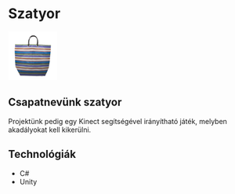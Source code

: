 <h1>Szatyor</h1>
<img src="logo.png" style="width: 100px" />
<h2>Csapatnevünk szatyor</h2>

<p>Projektünk pedig egy Kinect segítségével irányítható játék, melyben akadályokat kell kikerülni.</p>

<h2>Technológiák</h2>
<ul>
  <li>C#</li>
  <li>Unity</li>
 </ul>
